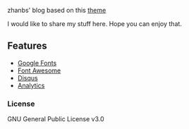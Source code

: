 zhanbs' blog based on this [theme](https://artemsheludko.github.io/flexible-jekyll/)

I would like to share my stuff here. Hope you can enjoy that.

## Features

- [Google Fonts](https://fonts.google.com/)
- [Font Awesome](http://fontawesome.io/)
- [Disqus](https://disqus.com/)
- [Analytics](https://analytics.google.com/analytics/web/)

### License

GNU General Public License v3.0
